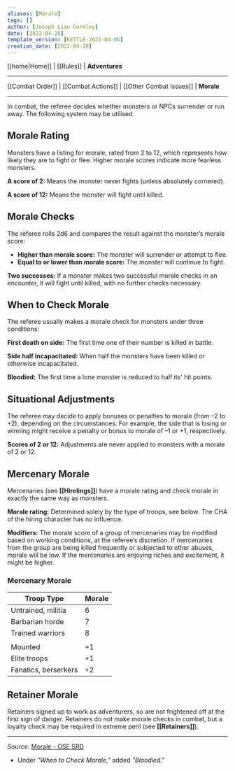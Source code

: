 ```yaml
---
aliases: [Morale]
tags: []
author: [Joseph Liao Gormley]
date: [2022-04-20]
template_version: [KETTLE-2022-04-06]
creation_date: [2022-04-20]
---
```

[[home|Home]] | [[Rules]] | **Adventures**
___
[[Combat Order]] | [[Combat Actions]] | [[Other Combat Issues]] | **Morale**
___
In combat, the referee decides whether monsters or NPCs surrender or run away. The following system may be utilised.

## Morale Rating
Monsters have a listing for morale, rated from 2 to 12, which represents how likely they are to fight or flee. Higher morale scores indicate more fearless monsters.

**A score of 2:** Means the monster never fights (unless absolutely cornered).

**A score of 12:** Means the monster will fight until killed.

## Morale Checks
The referee rolls 2d6 and compares the result against the monster’s morale score:

- **Higher than morale score:** The monster will surrender or attempt to flee.
- **Equal to or lower than morale score:** The monster will continue to fight.

**Two successes:** If a monster makes two successful morale checks in an encounter, it will fight until killed, with no further checks necessary.

## When to Check Morale
The referee usually makes a morale check for monsters under three conditions:

**First death on side:** The first time one of their number is killed in battle.

**Side half incapacitated:** When half the monsters have been killed or otherwise incapacitated.

**Bloodied:** The first time a lone monster is reduced to half its' hit points.

## Situational Adjustments
The referee may decide to apply bonuses or penalties to morale (from –2 to +2), depending on the circumstances. For example, the side that is losing or winning might receive a penalty or bonus to morale of –1 or +1, respectively.

**Scores of 2 or 12:** Adjustments are never applied to monsters with a morale of 2 or 12.

## Mercenary Morale
Mercenaries (see **[[Hirelings]]**) have a morale rating and check morale in exactly the same way as monsters.

**Morale rating:** Determined solely by the type of troops, see below. The CHA of the hiring character has no influence.

**Modifiers:** The morale score of a group of mercenaries may be modified based on working conditions, at the referee’s discretion. If mercenaries from the group are being killed frequently or subjected to other abuses, morale will be low. If the mercenaries are enjoying riches and excitement, it might be higher.

### Mercenary Morale
| Troop Type           | Morale |
| -------------------- | ------ |
| Untrained, militia   | 6      |
| Barbarian horde      | 7      |
| Trained warriors     | 8      |
|                      |        |
| Mounted              | +1     |
| Elite troops         | +1     |
| Fanatics, berserkers | +2     |

## Retainer Morale

Retainers signed up to work as adventurers, so are not frightened off at the first sign of danger. Retainers do not make morale checks in combat, but a loyalty check may be required in extreme peril (see **[[Retainers]]**).

___
*Source:* [Morale - OSE SRD](https://oldschoolessentials.necroticgnome.com/srd/index.php/Morale_(Optional_Rule))
- Under *"When to Check Morale,"* added *"Bloodied."*
<!--*See also:* 
*References:*
 -->
<!-- Sources, read more, links, etc. -->
<!-- *Source: Entry by [[Mike Maxin]].* -->
<!-- Leave an empty line at the end, otherwise Exporter complains. -->
